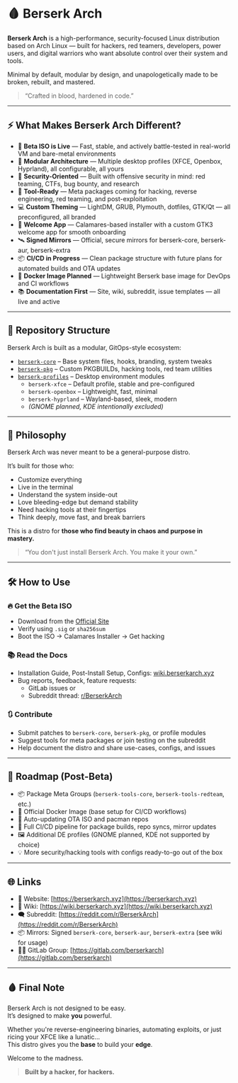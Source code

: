 # 🩸 Berserk Arch

**Berserk Arch** is a high-performance, security-focused Linux distribution based on Arch Linux — built for hackers, red teamers, developers, power users, and digital warriors who want absolute control over their system and tools.

Minimal by default, modular by design, and unapologetically made to be broken, rebuilt, and mastered.

> “Crafted in blood, hardened in code.”

---

## ⚡ What Makes Berserk Arch Different?

- 🧪 **Beta ISO is Live** — Fast, stable, and actively battle-tested in real-world VM and bare-metal environments
- 🎯 **Modular Architecture** — Multiple desktop profiles (XFCE, Openbox, Hyprland), all configurable, all yours
- 🔐 **Security-Oriented** — Built with offensive security in mind: red teaming, CTFs, bug bounty, and research
- 🧰 **Tool-Ready** — Meta packages coming for hacking, reverse engineering, red teaming, and post-exploitation
- 💻 **Custom Theming** — LightDM, GRUB, Plymouth, dotfiles, GTK/Qt — all preconfigured, all branded
- 🧠 **Welcome App** — Calamares-based installer with a custom GTK3 welcome app for smooth onboarding
- 🛰️ **Signed Mirrors** — Official, secure mirrors for berserk-core, berserk-aur, berserk-extra
- 📦 **CI/CD in Progress** — Clean package structure with future plans for automated builds and OTA updates
- 🐳 **Docker Image Planned** — Lightweight Berserk base image for DevOps and CI workflows
- 📚 **Documentation First** — Site, wiki, subreddit, issue templates — all live and active

---

## 🧩 Repository Structure

Berserk Arch is built as a modular, GitOps-style ecosystem:

- [`berserk-core`](https://gitlab.com/berserkarch/berserk-core) – Base system files, hooks, branding, system tweaks
- [`berserk-pkg`](https://gitlab.com/berserkarch/berserk-pkg) – Custom PKGBUILDs, hacking tools, red team utilities
- [`berserk-profiles`](https://gitlab.com/berserkarch/berserk-profiles) – Desktop environment modules
  - `berserk-xfce` – Default profile, stable and pre-configured
  - `berserk-openbox` – Lightweight, fast, minimal
  - `berserk-hyprland` – Wayland-based, sleek, modern
  - _(GNOME planned, KDE intentionally excluded)_

---

## 🧠 Philosophy

Berserk Arch was never meant to be a general-purpose distro.

It’s built for those who:

- Customize everything
- Live in the terminal
- Understand the system inside-out
- Love bleeding-edge but demand stability
- Need hacking tools at their fingertips
- Think deeply, move fast, and break barriers

This is a distro for **those who find beauty in chaos and purpose in mastery.**

> “You don't just install Berserk Arch. You make it your own.”

---

## 🛠️ How to Use

### 🔥 Get the Beta ISO

- Download from the [Official Site](https://berserkarch.xyz)
- Verify using `.sig` or `sha256sum`
- Boot the ISO → Calamares Installer → Get hacking

### 📚 Read the Docs

- Installation Guide, Post-Install Setup, Configs: [wiki.berserkarch.xyz](https://wiki.berserkarch.xyz)
- Bug reports, feedback, feature requests:
  - GitLab issues or
  - Subreddit thread: [r/BerserkArch](https://reddit.com/r/BerserkArch)

### 🔃 Contribute

- Submit patches to `berserk-core`, `berserk-pkg`, or profile modules
- Suggest tools for meta packages or join testing on the subreddit
- Help document the distro and share use-cases, configs, and issues

---

## 🚀 Roadmap (Post-Beta)

- 📦 Package Meta Groups (`berserk-tools-core`, `berserk-tools-redteam`, etc.)
- 🐳 Official Docker Image (base setup for CI/CD workflows)
- 🧬 Auto-updating OTA ISO and pacman repos
- 🤖 Full CI/CD pipeline for package builds, repo syncs, mirror updates
- 🖼 Additional DE profiles (GNOME planned, KDE not supported by choice)
- 💡 More security/hacking tools with configs ready-to-go out of the box

---

## 🌐 Links

- 🔗 Website: [https://berserkarch.xyz](https://berserkarch.xyz)
- 📖 Wiki: [https://wiki.berserkarch.xyz](https://wiki.berserkarch.xyz)
- 🗨️ Subreddit: [https://reddit.com/r/BerserkArch](https://reddit.com/r/BerserkArch)
- 📦 Mirrors: Signed `berserk-core`, `berserk-aur`, `berserk-extra` (see wiki for usage)
- 🧑‍💻 GitLab Group: [https://gitlab.com/berserkarch](https://gitlab.com/berserkarch)

---

## 🩸 Final Note

Berserk Arch is not designed to be easy.  
It’s designed to make **you** powerful.

Whether you're reverse-engineering binaries, automating exploits, or just ricing your XFCE like a lunatic...  
This distro gives you the **base** to build your **edge**.

Welcome to the madness.

> **Built by a hacker, for hackers.**

